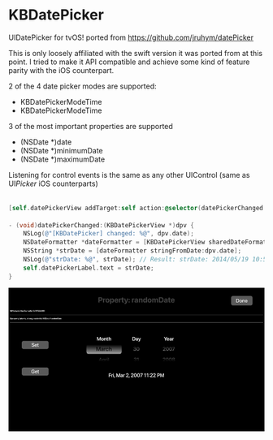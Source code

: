 # KBDatePicker
UIDatePicker for tvOS! ported from https://github.com/jruhym/datePicker

This is only loosely affiliated with the swift version it was ported from at this point. I tried to make it API compatible and achieve some kind of feature parity with the iOS counterpart.

2 of the 4 date picker modes are supported:

- KBDatePickerModeTime
- KBDatePickerModeTime

3 of the most important properties are supported

- (NSDate *)date
- (NSDate *)minimumDate
- (NSDate *)maximumDate

Listening for control events is the same as any other UIControl (same as UI*Picker* iOS counterparts)

```Objective-C

[self.datePickerView addTarget:self action:@selector(datePickerChanged:) forControlEvents:UIControlEventValueChanged];

- (void)datePickerChanged:(KBDatePickerView *)dpv {
    NSLog(@"[KBDatePicker] changed: %@", dpv.date);
    NSDateFormatter *dateFormatter = [KBDatePickerView sharedDateFormatter];
    NSString *strDate = [dateFormatter stringFromDate:dpv.date];
    NSLog(@"strDate: %@", strDate); // Result: strDate: 2014/05/19 10:51:50
    self.datePickerLabel.text = strDate;
}
```

![FLEXing](FLEX.png "Example embedded in FLEX")

